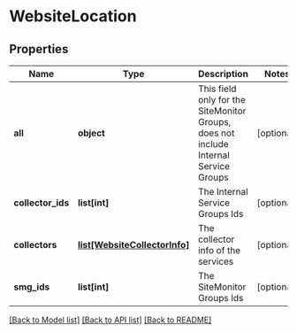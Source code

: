 # WebsiteLocation

## Properties
Name | Type | Description | Notes
------------ | ------------- | ------------- | -------------
**all** | **object** | This field only for the SiteMonitor Groups, does not include Internal Service Groups | [optional] 
**collector_ids** | **list[int]** | The Internal Service Groups Ids | [optional] 
**collectors** | [**list[WebsiteCollectorInfo]**](WebsiteCollectorInfo.md) | The collector info of the services | [optional] 
**smg_ids** | **list[int]** | The SiteMonitor Groups Ids | [optional] 

[[Back to Model list]](../README.md#documentation-for-models) [[Back to API list]](../README.md#documentation-for-api-endpoints) [[Back to README]](../README.md)


